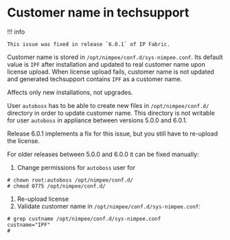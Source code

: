 # Customer name in techsupport

!!! info

    This issue was fixed in release `6.0.1` of IP Fabric.

Customer name is stored in `/opt/nimpee/conf.d/sys-nimpee.conf`. Its default value is `IPF` after installation and
updated to real customer name upon license upload. When license upload fails, customer name is not updated and generated
techsupport contains `IPF` as a customer name.

Affects only new installations, not upgrades.

User `autoboss` has to be able to create new files in `/opt/nimpee/conf.d/` directory in order to update customer name.
This directory is not writable for user `autoboss` in appliance between versions 5.0.0 and 6.0.1.

Release 6.0.1 implements a fix for this issue, but you still have to re-upload the license.

For older releases between 5.0.0 and 6.0.0 it can be fixed manually:

1. Change permissions for `autoboss` user for

  ```shell
  # chown root:autoboss /opt/nimpee/conf.d/
  # chmod 0775 /opt/nimpee/conf.d/
  ```

1. Re-upload license
1. Validate customer name in `/opt/nimpee/conf.d/sys-nimpee.conf`:

  ```shell
  # grep custname /opt/nimpee/conf.d/sys-nimpee.conf
  custname="IPF"
  #
  ```
